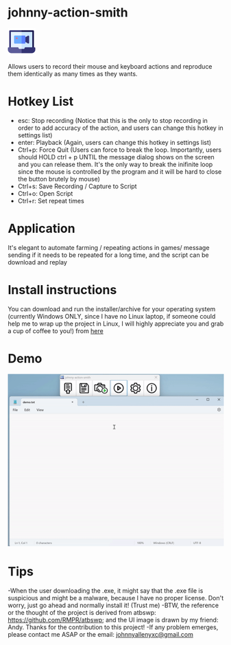 # johnny-action-smith
![Logo](./img/icon.png)

Allows users to record their mouse and keyboard actions and reproduce them identically as many times as they wants.

# Hotkey List
- esc: Stop recording (Notice that this is the only to stop recording in order to add accuracy of the action, and users can change this hotkey in settings list)
- enter: Playback (Again, users can change this hotkey in settings list)
- Ctrl+p: Force Quit (Users can force to break the loop. Importantly, users should HOLD ctrl + p UNTIL the message dialog shows on the screen and you can release them. It's the only way to break the inifinite loop since the mouse is controlled by the program and it will be hard to close the button brutely by mouse) 
- Ctrl+s: Save Recording / Capture to Script
- Ctrl+o: Open Script 
- Ctrl+r: Set repeat times

# Application
It's elegant to automate farming / repeating actions in games/ message sending if it needs to be repeated for a long time, and the script can be download and replay 

# Install instructions
You can download and run the installer/archive for your operating system (currently Windows ONLY, since I have no Linux laptop, if someone could help me to wrap up the project in Linux, I will highly appreciate you and grab a cup of coffee to you!) 
from [here](https://github.com/Johnnyallen07/Mouse_Keyboard_Action_Recording/releases/tag/1.0.0)

# Demo
![35s demo](demo.gif)

# Tips
-When the user downloading the .exe, it might say that the .exe file is suspicious and might be a malware, because I have no proper license. Don't worry, just go ahead and normally install it! (Trust me)
-BTW, the reference or the thought of the project is derived from atbswp: https://github.com/RMPR/atbswp; and the UI image is drawn by my friend: Andy. Thanks for the contribution to this project!
-If any problem emerges, please contact me ASAP or the email: johnnyallenyxc@gmail.com 
